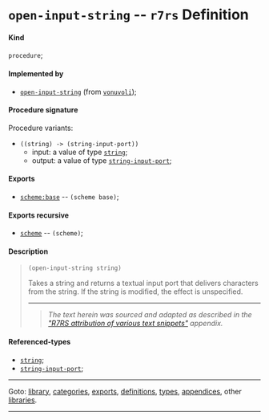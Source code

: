 

<a id='definition__r7rs__open-input-string'></a>

# `open-input-string` -- `r7rs` Definition


<a id='definition__r7rs__open-input-string__kind'></a>

#### Kind

`procedure`;


<a id='definition__r7rs__open-input-string__implemented-by'></a>

#### Implemented by

 * [`open-input-string`](../../vonuvoli/definitions/open-input-string.md#definition__vonuvoli__open-input-string) (from [`vonuvoli`](../../vonuvoli/_index.md#library__vonuvoli));


<a id='definition__r7rs__open-input-string__procedure-signature'></a>

#### Procedure signature

Procedure variants:
 * `((string) -> (string-input-port))`
   * input: a value of type [`string`](../../r7rs/types/string.md#type__r7rs__string);
   * output: a value of type [`string-input-port`](../../r7rs/types/string-input-port.md#type__r7rs__string-input-port);


<a id='definition__r7rs__open-input-string__exports'></a>

#### Exports

 * [`scheme:base`](../../r7rs/exports/scheme_3a_base.md#export__r7rs__scheme_3a_base) -- `(scheme base)`;


<a id='definition__r7rs__open-input-string__exports-recursive'></a>

#### Exports recursive

 * [`scheme`](../../r7rs/exports/scheme.md#export__r7rs__scheme) -- `(scheme)`;


<a id='definition__r7rs__open-input-string__description'></a>

#### Description

> ````
> (open-input-string string)
> ````
> 
> 
> Takes a string and returns a textual input port that delivers
> characters from the string.
> If the string is modified, the effect is unspecified.
> 
> 
> ----
> > *The text herein was sourced and adapted as described in the ["R7RS attribution of various text snippets"](../../r7rs/appendices/attribution.md#appendix__r7rs__attribution) appendix.*


<a id='definition__r7rs__open-input-string__referenced-types'></a>

#### Referenced-types

 * [`string`](../../r7rs/types/string.md#type__r7rs__string);
 * [`string-input-port`](../../r7rs/types/string-input-port.md#type__r7rs__string-input-port);

----

Goto: [library](../../r7rs/_index.md#library__r7rs), [categories](../../r7rs/categories/_index.md#toc__r7rs__categories), [exports](../../r7rs/exports/_index.md#toc__r7rs__exports), [definitions](../../r7rs/definitions/_index.md#toc__r7rs__definitions), [types](../../r7rs/types/_index.md#toc__r7rs__types), [appendices](../../r7rs/appendices/_index.md#toc__r7rs__appendices), other [libraries](../../_libraries.md#toc__libraries).

----


